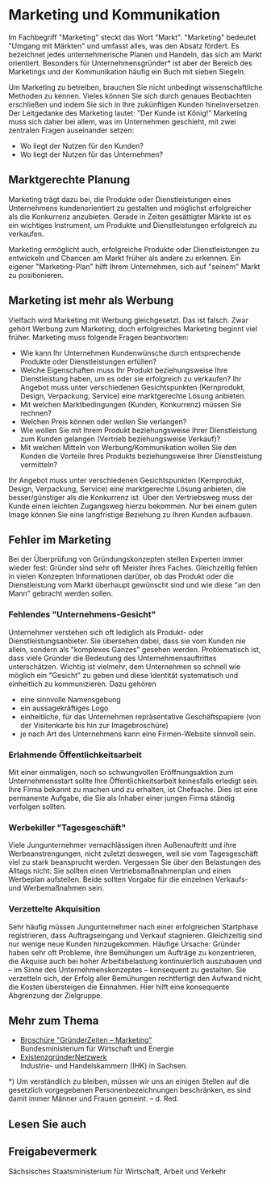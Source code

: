 # Marketing und Kommunikation

Im Fachbegriff "Marketing" steckt das Wort "Markt". "Marketing" bedeutet "Umgang mit Märkten" und umfasst alles, was den Absatz fördert. Es bezeichnet jedes unternehmerische Planen und Handeln, das sich am Markt orientiert. Besonders für Unternehmensgründer\* ist aber der Bereich des Marketings und der Kommunikation häufig ein Buch mit sieben Siegeln.

Um Marketing zu betreiben, brauchen Sie nicht unbedingt wissenschaftliche Methoden zu kennen. Vieles können Sie sich durch genaues Beobachten erschließen und indem Sie sich in Ihre zukünftigen Kunden hineinversetzen. Der Leitgedanke des Marketing lautet: "Der Kunde ist König!" Marketing muss sich daher bei allem, was im Unternehmen geschieht, mit zwei zentralen Fragen auseinander setzen:

* Wo liegt der Nutzen für den Kunden?
* Wo liegt der Nutzen für das Unternehmen?

Marktgerechte Planung
---------------------

Marketing trägt dazu bei, die Produkte oder Dienstleistungen eines Unternehmens kundenorientiert zu gestalten und möglichst erfolgreicher als die Konkurrenz anzubieten. Gerade in Zeiten gesättigter Märkte ist es ein wichtiges Instrument, um Produkte und Dienstleistungen erfolgreich zu verkaufen.

Marketing ermöglicht auch, erfolgreiche Produkte oder Dienstleistungen zu entwickeln und Chancen am Markt früher als andere zu erkennen. Ein eigener "Marketing-Plan" hilft Ihrem Unternehmen, sich auf "seinem" Markt zu positionieren.

Marketing ist mehr als Werbung
------------------------------

Vielfach wird Marketing mit Werbung gleichgesetzt. Das ist falsch. Zwar gehört Werbung zum Marketing, doch erfolgreiches Marketing beginnt viel früher. Marketing muss folgende Fragen beantworten:

* Wie kann Ihr Unternehmen Kundenwünsche durch entsprechende Produkte oder Dienstleistungen erfüllen?
* Welche Eigenschaften muss Ihr Produkt beziehungsweise Ihre Dienstleistung haben, um es oder sie erfolgreich zu verkaufen? Ihr Angebot muss unter verschiedenen Gesichtspunkten (Kernprodukt, Design, Verpackung, Service) eine marktgerechte Lösung anbieten.
* Mit welchen Marktbedingungen (Kunden, Konkurrenz) müssen Sie rechnen?
* Welchen Preis können oder wollen Sie verlangen?
* Wie wollen Sie mit Ihrem Produkt beziehungsweise Ihrer Dienstleistung zum Kunden gelangen (Vertrieb beziehungsweise Verkauf)?
* Mit welchen Mitteln von Werbung/Kommunikation wollen Sie den Kunden die Vorteile Ihres Produkts beziehungsweise Ihrer Dienstleistung vermitteln?

Ihr Angebot muss unter verschiedenen Gesichtspunkten (Kernprodukt, Design, Verpackung, Service) eine marktgerechte Lösung anbieten, die besser/günstiger als die Konkurrenz ist. Über den Vertriebsweg muss der Kunde einen leichten Zugangsweg hierzu bekommen. Nur bei einem guten Image können Sie eine langfristige Beziehung zu Ihren Kunden aufbauen.

Fehler im Marketing
-------------------

Bei der Überprüfung von Gründungskonzepten stellen Experten immer wieder fest: Gründer sind sehr oft Meister ihres Faches. Gleichzeitig fehlen in vielen Konzepten Informationen darüber, ob das Produkt oder die Dienstleistung vom Markt überhaupt gewünscht sind und wie diese "an den Mann" gebracht werden sollen.

### Fehlendes "Unternehmens-Gesicht"

Unternehmer verstehen sich oft lediglich als Produkt- oder Dienstleistungsanbieter. Sie übersehen dabei, dass sie vom Kunden nie allein, sondern als "komplexes Ganzes" gesehen werden. Problematisch ist, dass viele Gründer die Bedeutung des Unternehmensauftrittes unterschätzen. Wichtig ist vielmehr, dem Unternehmen so schnell wie möglich ein "Gesicht" zu geben und diese Identität systematisch und einheitlich zu kommunizieren. Dazu gehören

* eine sinnvolle Namensgebung
* ein aussagekräftiges Logo
* einheitliche, für das Unternehmen repräsentative Geschäftspapiere (von der Visitenkarte bis hin zur Imagebroschüre)
* je nach Art des Unternehmens kann eine Firmen-Website sinnvoll sein.

### Erlahmende Öffentlichkeitsarbeit

Mit einer einmaligen, noch so schwungvollen Eröffnungsaktion zum Unternehmensstart sollte Ihre Öffentlichkeitsarbeit keinesfalls erledigt sein. Ihre Firma bekannt zu machen und zu erhalten, ist Chefsache. Dies ist eine permanente Aufgabe, die Sie als Inhaber einer jungen Firma ständig verfolgen sollten.

### Werbekiller "Tagesgeschäft"

Viele Jungunternehmer vernachlässigen ihren Außenauftritt und ihre Werbeanstrengungen, nicht zuletzt deswegen, weil sie vom Tagesgeschäft viel zu stark beansprucht werden. Vergessen Sie über den Belastungen des Alltags nicht: Sie sollten einen Vertriebsmaßnahmenplan und einen Werbeplan aufstellen. Beide sollten Vorgabe für die einzelnen Verkaufs- und Werbemaßnahmen sein.

### Verzettelte Akquisition

Sehr häufig müssen Jungunternehmer nach einer erfolgreichen Startphase registrieren, dass Auftragseingang und Verkauf stagnieren. Gleichzeitig sind nur wenige neue Kunden hinzugekommen. Häufige Ursache: Gründer haben sehr oft Probleme, ihre Bemühungen um Aufträge zu konzentrieren, die Akquise auch bei hoher Arbeitsbelastung kontinuierlich auszubauen und – im Sinne des Unternehmenskonzeptes – konsequent zu gestalten. Sie verzetteln sich, der Erfolg aller Bemühungen rechtfertigt den Aufwand nicht, die Kosten übersteigen die Einnahmen. Hier hilft eine konsequente Abgrenzung der Zielgruppe.

Mehr zum Thema
--------------

* [Broschüre "GründerZeiten – Marketing"](https://www.existenzgruender.de/SharedDocs/Downloads/DE/GruenderZeiten/GruenderZeiten-20.html "BMWi: Zeitschrift \"Gründerzeiten\" zum Thema Marketing")  
   Bundesministerium für Wirtschaft und Energie
* [ExistenzgründerNetzwerk](http://www.existenzgruendung-sachsen.de/servlet/portal?knoten_id=home "Existenzgründung in Sachsen")  
   Industrie- und Handelskammern (IHK) in Sachsen.

\*) Um verständlich zu bleiben, müssen wir uns an einigen Stellen auf die gesetzlich vorgegebenen Personenbezeichnungen beschränken, es sind damit immer Männer und Frauen gemeint. – d. Red.

## Lesen Sie auch

## Freigabevermerk

Sächsisches Staatsministerium für Wirtschaft, Arbeit und Verkehr
